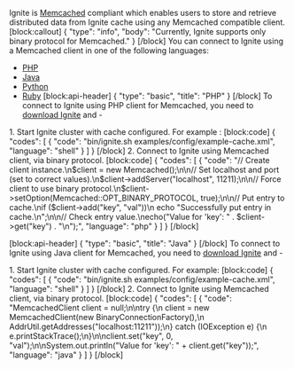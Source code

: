 Ignite is [Memcached](http://memcached.org/) compliant which enables users to store and retrieve distributed data from Ignite cache using any Memcached compatible client.
[block:callout]
{
  "type": "info",
  "body": "Currently, Ignite supports only binary protocol for Memcached."
}
[/block]
You can connect to Ignite using a Memcached client in one of the following languages:

 * [PHP](#php)
 * [Java](#java)
 * [Python](#python)
 * [Ruby](#ruby)
[block:api-header]
{
  "type": "basic",
  "title": "PHP"
}
[/block]
To connect to Ignite using PHP client for Memcached, you need to [download Ignite](https://ignite.incubator.apache.org/download.html) and - 

1\. Start Ignite cluster with cache configured. For example :
[block:code]
{
  "codes": [
    {
      "code": "bin/ignite.sh examples/config/example-cache.xml",
      "language": "shell"
    }
  ]
}
[/block]
2\. Connect to Ignite using  Memcached client, via binary protocol.
[block:code]
{
  "codes": [
    {
      "code": "// Create client instance.\n$client = new Memcached();\n\n// Set localhost and port (set to correct values).\n$client->addServer(\"localhost\", 11211);\n\n// Force client to use binary protocol.\n$client->setOption(Memcached::OPT_BINARY_PROTOCOL, true);\n\n// Put entry to cache.\nif ($client->add(\"key\", \"val\"))\n    echo \"Successfully put entry in cache.\\n\";\n\n// Check entry value.\necho(\"Value for 'key': \" . $client->get(\"key\") . \"\\n\");",
      "language": "php"
    }
  ]
}
[/block]

[block:api-header]
{
  "type": "basic",
  "title": "Java"
}
[/block]
To connect to Ignite using Java client for Memcached, you need to [download Ignite](https://ignite.incubator.apache.org/download.html) and - 

1\. Start Ignite cluster with cache configured. For example:
[block:code]
{
  "codes": [
    {
      "code": "bin/ignite.sh examples/config/example-cache.xml",
      "language": "shell"
    }
  ]
}
[/block]
2\. Connect to Ignite using  Memcached client, via binary protocol.
[block:code]
{
  "codes": [
    {
      "code": "MemcachedClient client = null;\n\ntry {\n    client = new MemcachedClient(new BinaryConnectionFactory(),\n            AddrUtil.getAddresses(\"localhost:11211\"));\n} catch (IOException e) {\n    e.printStackTrace();\n}\n\nclient.set(\"key\", 0, \"val\");\n\nSystem.out.println(\"Value for 'key': \" + client.get(\"key\"));",
      "language": "java"
    }
  ]
}
[/block]